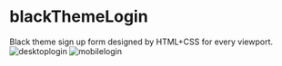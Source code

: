 # blackThemeLogin
Black theme sign up form designed by HTML+CSS for every viewport.
![desktoplogin](https://user-images.githubusercontent.com/90834559/134807006-a954e793-4fe1-4fb6-bdc4-d54dcfba22b3.png)
![mobilelogin](https://user-images.githubusercontent.com/90834559/134807010-5789a7cf-e6ee-46a4-a852-f32e1351ca09.png)

